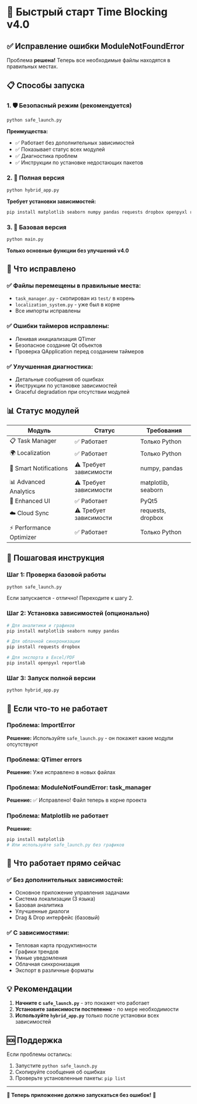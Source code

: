 # 🚀 Быстрый старт Time Blocking v4.0

## ✅ Исправление ошибки ModuleNotFoundError

Проблема **решена!** Теперь все необходимые файлы находятся в правильных местах.

## 📋 Способы запуска

### 1. 🛡️ Безопасный режим (рекомендуется)
```bash
python safe_launch.py
```
**Преимущества:**
- ✅ Работает без дополнительных зависимостей
- ✅ Показывает статус всех модулей
- ✅ Диагностика проблем
- ✅ Инструкции по установке недостающих пакетов

### 2. 🚀 Полная версия
```bash
python hybrid_app.py
```
**Требует установки зависимостей:**
```bash
pip install matplotlib seaborn numpy pandas requests dropbox openpyxl reportlab
```

### 3. 📱 Базовая версия
```bash
python main.py
```
**Только основные функции без улучшений v4.0**

## 🔧 Что исправлено

### ✅ Файлы перемещены в правильные места:
- `task_manager.py` - скопирован из `test/` в корень
- `localization_system.py` - уже был в корне
- Все импорты исправлены

### ✅ Ошибки таймеров исправлены:
- Ленивая инициализация QTimer
- Безопасное создание Qt объектов
- Проверка QApplication перед созданием таймеров

### ✅ Улучшенная диагностика:
- Детальные сообщения об ошибках
- Инструкции по установке зависимостей
- Graceful degradation при отсутствии модулей

## 📊 Статус модулей

| Модуль | Статус | Требования |
|--------|--------|------------|
| 📋 Task Manager | ✅ Работает | Только Python |
| 🌍 Localization | ✅ Работает | Только Python |
| 🧠 Smart Notifications | ⚠️ Требует зависимости | numpy, pandas |
| 📊 Advanced Analytics | ⚠️ Требует зависимости | matplotlib, seaborn |
| 🎨 Enhanced UI | ✅ Работает | PyQt5 |
| ☁️ Cloud Sync | ⚠️ Требует зависимости | requests, dropbox |
| ⚡ Performance Optimizer | ✅ Работает | Только Python |

## 🎯 Пошаговая инструкция

### Шаг 1: Проверка базовой работы
```bash
python safe_launch.py
```
Если запускается - отлично! Переходите к шагу 2.

### Шаг 2: Установка зависимостей (опционально)
```bash
# Для аналитики и графиков
pip install matplotlib seaborn numpy pandas

# Для облачной синхронизации
pip install requests dropbox

# Для экспорта в Excel/PDF
pip install openpyxl reportlab
```

### Шаг 3: Запуск полной версии
```bash
python hybrid_app.py
```

## 🐛 Если что-то не работает

### Проблема: ImportError
**Решение:** Используйте `safe_launch.py` - он покажет какие модули отсутствуют

### Проблема: QTimer errors
**Решение:** Уже исправлено в новых файлах

### Проблема: ModuleNotFoundError: task_manager
**Решение:** ✅ Исправлено! Файл теперь в корне проекта

### Проблема: Matplotlib не работает
**Решение:** 
```bash
pip install matplotlib
# Или используйте safe_launch.py без графиков
```

## 🎉 Что работает прямо сейчас

### ✅ Без дополнительных зависимостей:
- Основное приложение управления задачами
- Система локализации (3 языка)
- Базовая аналитика
- Улучшенные диалоги
- Drag & Drop интерфейс (базовый)

### ✅ С зависимостями:
- Тепловая карта продуктивности
- Графики трендов
- Умные уведомления
- Облачная синхронизация
- Экспорт в различные форматы

## 💡 Рекомендации

1. **Начните с `safe_launch.py`** - это покажет что работает
2. **Установите зависимости постепенно** - по мере необходимости
3. **Используйте `hybrid_app.py`** только после установки всех зависимостей

## 🆘 Поддержка

Если проблемы остались:
1. Запустите `python safe_launch.py`
2. Скопируйте сообщения об ошибках
3. Проверьте установленные пакеты: `pip list`

---

**🎯 Теперь приложение должно запускаться без ошибок!** 🚀

